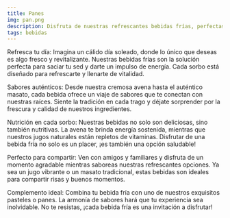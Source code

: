 ```yaml
---
title: Panes
img: pan.png 
description: Disfruta de nuestras refrescantes bebidas frías, perfectas para cualquier momento del día.
tags: bebidas
---
```


Refresca tu día: Imagina un cálido día soleado, donde lo único que deseas es algo fresco y revitalizante. Nuestras bebidas frías son la solución perfecta para saciar tu sed y darte un impulso de energía. Cada sorbo está diseñado para refrescarte y llenarte de vitalidad.

Sabores auténticos: Desde nuestra cremosa avena hasta el auténtico masato, cada bebida ofrece un viaje de sabores que te conectan con nuestras raíces. Siente la tradición en cada trago y déjate sorprender por la frescura y calidad de nuestros ingredientes.

Nutrición en cada sorbo: Nuestras bebidas no solo son deliciosas, sino también nutritivas. La avena te brinda energía sostenida, mientras que nuestros jugos naturales están repletos de vitaminas. Disfrutar de una bebida fría no solo es un placer, ¡es también una opción saludable!

Perfecto para compartir: Ven con amigos y familiares y disfruta de un momento agradable mientras saboreas nuestras refrescantes opciones. Ya sea un jugo vibrante o un masato tradicional, estas bebidas son ideales para compartir risas y buenos momentos.

Complemento ideal: Combina tu bebida fría con uno de nuestros exquisitos pasteles o panes. La armonía de sabores hará que tu experiencia sea inolvidable. No te resistas, ¡cada bebida fría es una invitación a disfrutar!